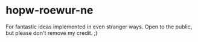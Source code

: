 hopw-roewur-ne
==============

For fantastic ideas implemented in even stranger ways. Open to the public, but please don&#39;t remove my credit. ;)